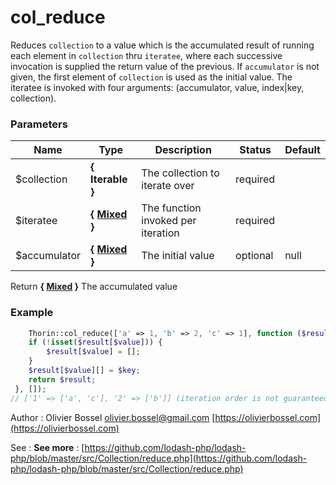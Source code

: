 # col_reduce

Reduces `collection` to a value which is the accumulated result of running
each element in `collection` thru `iteratee`, where each successive
invocation is supplied the return value of the previous. If `accumulator`
is not given, the first element of `collection` is used as the initial
value. The iteratee is invoked with four arguments:
(accumulator, value, index|key, collection).



### Parameters
Name  |  Type  |  Description  |  Status  |  Default
------------  |  ------------  |  ------------  |  ------------  |  ------------
$collection  |  **{ Iterable }**  |  The collection to iterate over  |  required  |
$iteratee  |  **{ [Mixed](http://php.net/manual/en/language.pseudo-types.php#language.types.mixed) }**  |  The function invoked per iteration  |  required  |
$accumulator  |  **{ [Mixed](http://php.net/manual/en/language.pseudo-types.php#language.types.mixed) }**  |  The initial value  |  optional  |  null

Return **{ [Mixed](http://php.net/manual/en/language.pseudo-types.php#language.types.mixed) }** The accumulated value

### Example
```php
	Thorin::col_reduce(['a' => 1, 'b' => 2, 'c' => 1], function ($result, $value, $key) {
    if (!isset($result[$value])) {
        $result[$value] = [];
    }
    $result[$value][] = $key;
    return $result;
 }, []);
// ['1' => ['a', 'c'], '2' => ['b']] (iteration order is not guaranteed)
```
Author : Olivier Bossel [olivier.bossel@gmail.com](mailto:olivier.bossel@gmail.com) [https://olivierbossel.com](https://olivierbossel.com)

See : **See more** : [https://github.com/lodash-php/lodash-php/blob/master/src/Collection/reduce.php](https://github.com/lodash-php/lodash-php/blob/master/src/Collection/reduce.php)